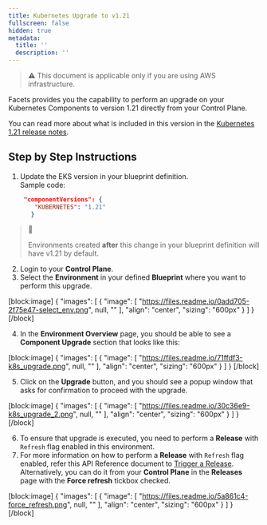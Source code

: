 ```yaml
---
title: Kubernetes Upgrade to v1.21
fullscreen: false
hidden: true
metadata:
  title: ''
  description: ''
---
```

> ⚠️ This document is applicable only if you are using AWS infrastructure.

Facets provides you the capability to perform an upgrade on your Kubernetes Components to version 1.21 directly from your Control Plane. 

You can read more about what is included in this version in the [Kubernetes 1.21 release notes](https://kubernetes.io/blog/2021/04/08/kubernetes-1-21-release-announcement/). 

## Step by Step Instructions

1. Update the EKS version in your blueprint definition.  
   Sample code:
   ```json stack.json
    "componentVersions": {
       "KUBERNETES": "1.21"
      }			
   ```

> 📘 
> 
> Environments created **after** this change in your blueprint definition will have v1.21 by default.

2. Login to your **Control Plane**.
3. Select the **Environment** in your defined **Blueprint** where you want to perform this upgrade.

[block:image]
{
  "images": [
    {
      "image": [
        "https://files.readme.io/0add705-2f75e47-select_env.png",
        null,
        ""
      ],
      "align": "center",
      "sizing": "600px"
    }
  ]
}
[/block]

4. In the **Environment Overview** page, you should be able to see a **Component Upgrade** section that looks like this: 

[block:image]
{
  "images": [
    {
      "image": [
        "https://files.readme.io/71ffdf3-k8s_upgrade.png",
        null,
        ""
      ],
      "align": "center",
      "sizing": "600px"
    }
  ]
}
[/block]

5. Click on the **Upgrade** button, and you should see a popup window that asks for confirmation to proceed with the upgrade. 

[block:image]
{
  "images": [
    {
      "image": [
        "https://files.readme.io/30c36e9-k8s_upgrade_2.png",
        null,
        ""
      ],
      "align": "center",
      "sizing": "600px"
    }
  ]
}
[/block]

6. To ensure that upgrade is executed, you need to perform a **Release** with `Refresh` flag enabled in this environment. 
7. For more information on how to perform a **Release** with `Refresh` flag enabled, refer this API Reference document to [Trigger a Release](https://readme.facets.cloud/reference/trigger-a-release).  
   Alternatively, you can do it from your **Control Plane** in the **Releases** page with the **Force refresh** tickbox checked.

[block:image]
{
  "images": [
    {
      "image": [
        "https://files.readme.io/5a861c4-force_refresh.png",
        null,
        ""
      ],
      "align": "center",
      "sizing": "600px"
    }
  ]
}
[/block]
